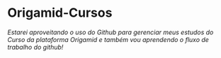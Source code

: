 # Origamid-Cursos
_Estarei aproveitando o uso do Github para gerenciar meus estudos do Curso da plataforma Origamid e também vou aprendendo o fluxo de trabalho do github!_
